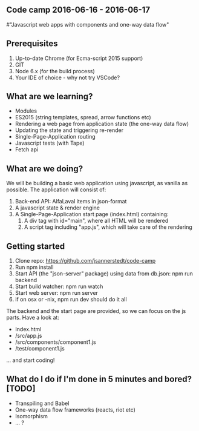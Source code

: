 ## Code camp 2016-06-16 - 2016-06-17
#"Javascript web apps with components and one-way data flow" 

## Prerequisites
1. Up-to-date Chrome (for Ecma-script 2015 support)
2. GIT
3. Node 6.x (for the build process)
4. Your IDE of choice - why not try VSCode?

## What are we learning?
 * Modules
 * ES2015 (string templates, spread, arrow functions etc)
 * Rendering a web page from application state (the one-way data flow)
 * Updating the state and triggering re-render
 * Single-Page-Application routing
 * Javascript tests (with Tape)
 * Fetch api

## What are we doing?
We will be building a basic web application using javascript, as vanilla as possible. The application will consist of:
1. Back-end API: AlfaLaval items in json-format
2. A javascript state & render engine
3. A Single-Page-Application start page (index.html) containing:
    1. A div tag with id="main", where all HTML will be rendered
    2. A script tag including "app.js", which will take care of the rendering

## Getting started
1. Clone repo: https://github.com/jsannerstedt/code-camp
2. Run npm install
3. Start API (the "json-server" package) using data from db.json: npm run backend
4. Start build watcher: npm run watch
5. Start web server: npm run server
6. if on osx or -nix, npm run dev should do it all
           
The backend and the start page are provided, so we can focus on the js parts. Have a look at:

* Index.html
* /src/app.js
* /src/components/component1.js
* /test/component1.js

... and start coding!



## What do I do if I'm done in 5 minutes and bored? [TODO]
* Transpiling and Babel
* One-way data flow frameworks (reacts, riot etc)
* Isomorphism
* ... ?